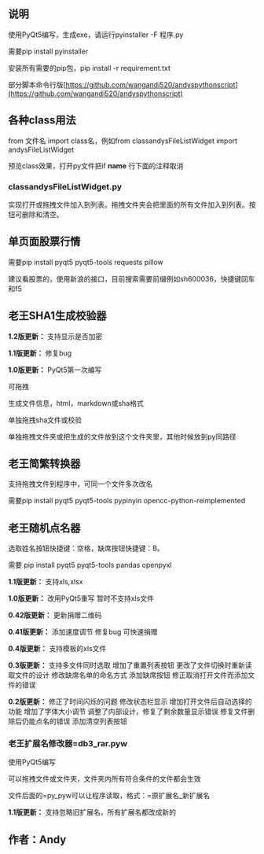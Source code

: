 ## 说明

使用PyQt5编写，生成exe，请运行pyinstaller -F 程序.py

需要pip install pyinstaller

安装所有需要的pip包，pip install -r requirement.txt

部分脚本命令行版[https://github.com/wangandi520/andyspythonscript](https://github.com/wangandi520/andyspythonscript)

## 各种class用法

from 文件名 import class名，例如from classandysFileListWidget import andysFileListWidget

预览class效果，打开py文件把if __name__ 行下面的注释取消

### classandysFileListWidget.py

实现打开或拖拽文件加入到列表。拖拽文件夹会把里面的所有文件加入到列表。按钮可删除和清空。

## 单页面股票行情

需要pip install pyqt5 pyqt5-tools requests pillow

建议看股票的，使用新浪的接口，目前搜索需要前缀例如sh600036，快捷键回车和f5

## 老王SHA1生成校验器

**1.2版更新：**
支持显示是否加密

**1.1版更新：**
修复bug

**1.0版更新：**
PyQt5第一次编写

可拖拽

生成文件信息，html，markdown或sha格式

单独拖拽sha文件或校验

单独拖拽文件夹或把生成的文件放到这个文件夹里，其他时候放到py同路径

## 老王简繁转换器

支持拖拽文件到程序中，可同一个文件多次改名

需要pip install pyqt5 pyqt5-tools pypinyin opencc-python-reimplemented

## 老王随机点名器

选取姓名按钮快捷键：空格，缺席按钮快捷键：B。

需要 pip install pyqt5 pyqt5-tools pandas openpyxl

**1.1版更新：**
支持xls,xlsx

**1.0版更新：**
改用PyQt5重写
暂时不支持xls文件

**0.42版更新：**
更新捐赠二维码

**0.41版更新：**
添加速度调节
修复bug
可快速捐赠

**0.4版更新：**
支持模板的xls文件

**0.3版更新：**
支持多文件同时选取
增加了重置列表按钮
更改了文件切换时重新读取文件的设计
修改缺席名单的命名方式
添加缺席按钮
修正取消打开文件而添加文件的错误

**0.2版更新：**
修正了时间闪烁的问题
修改状态栏显示
增加打开文件后自动选择的功能
增加了字体大小调节
调整了内部设计，修复了剩余数量显示错误
修复文件删除后仍能点名的错误
添加清空列表按钮

### 老王扩展名修改器=db3_rar.pyw

使用PyQt5编写

可以拖拽文件或文件夹，文件夹内所有符合条件的文件都会生效

文件后面的=py_pyw可以让程序读取，格式：=原扩展名_新扩展名

**1.1版更新：**
支持忽略旧扩展名，所有扩展名都改成新的

## 作者：Andy

